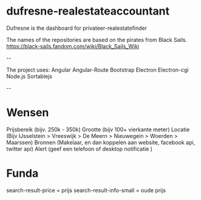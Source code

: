# dufresne-realestateaccountant
Dufresne is the dashboard for privateer-realestatefinder

The names of the repositories are based on the pirates from Black Sails.
https://black-sails.fandom.com/wiki/Black_Sails_Wiki


--

The project uses:
Angular
Angular-Route
Bootstrap
Electron
Electron-cgi
Node.js
Sortablejs

--

# Wensen
Prijsbereik (bijv. 250k - 350k)
Grootte (bijv 100+ vierkante meter)
Locatie (Bijv IJsselstein > Vreeswijk > De Meern > Nieuwegein > Woerden > Maarssen)
Bronnen (Makelaar, en dan koppelen aan website, facebook api, twitter api)
Alert (geef een telefoon of desktop notificatie )

# Funda
search-result-price         = prijs
search-result-info-small    = oude prijs